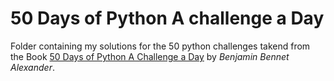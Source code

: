 # 50 Days of Python A challenge a Day

Folder containing my solutions for the 50 python challenges takend from the Book [50 Days of Python A Challenge a Day](./50%20Days%20of%20Python%20A%20challenge%20a%20Day2.pdf) by <em>Benjamin Bennet Alexander</em>.